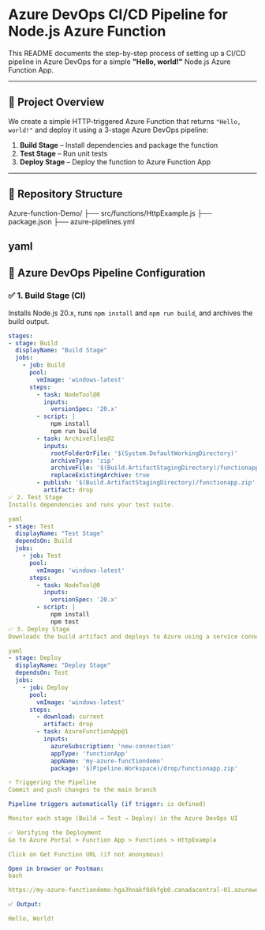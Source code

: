 # Azure DevOps CI/CD Pipeline for Node.js Azure Function

This README documents the step-by-step process of setting up a CI/CD pipeline in Azure DevOps for a simple **"Hello, world!"** Node.js Azure Function App.

---

## 🚀 Project Overview

We create a simple HTTP-triggered Azure Function that returns `"Hello, world!"` and deploy it using a 3-stage Azure DevOps pipeline:

1. **Build Stage** – Install dependencies and package the function
2. **Test Stage** – Run unit tests
3. **Deploy Stage** – Deploy the function to Azure Function App

---

## 📁 Repository Structure

Azure-function-Demo/
├── src/functions/HttpExample.js
├── package.json
├── azure-pipelines.yml

yaml
---

## 🔧 Azure DevOps Pipeline Configuration

### ✅ 1. Build Stage (CI)
Installs Node.js 20.x, runs `npm install` and `npm run build`, and archives the build output.

```yaml
stages:
- stage: Build
  displayName: "Build Stage"
  jobs:
    - job: Build
      pool:
        vmImage: 'windows-latest'
      steps:
        - task: NodeTool@0
          inputs:
            versionSpec: '20.x'
        - script: |
            npm install
            npm run build
        - task: ArchiveFiles@2
          inputs:
            rootFolderOrFile: '$(System.DefaultWorkingDirectory)'
            archiveType: 'zip'
            archiveFile: '$(Build.ArtifactStagingDirectory)/functionapp.zip'
            replaceExistingArchive: true
        - publish: '$(Build.ArtifactStagingDirectory)/functionapp.zip'
          artifact: drop
✅ 2. Test Stage
Installs dependencies and runs your test suite.

yaml
- stage: Test
  displayName: "Test Stage"
  dependsOn: Build
  jobs:
    - job: Test
      pool:
        vmImage: 'windows-latest'
      steps:
        - task: NodeTool@0
          inputs:
            versionSpec: '20.x'
        - script: |
            npm install
            npm test
✅ 3. Deploy Stage
Downloads the build artifact and deploys to Azure using a service connection.

yaml
- stage: Deploy
  displayName: "Deploy Stage"
  dependsOn: Test
  jobs:
    - job: Deploy
      pool:
        vmImage: 'windows-latest'
      steps:
        - download: current
          artifact: drop
        - task: AzureFunctionApp@1
          inputs:
            azureSubscription: 'new-connection' 
            appType: 'functionApp'
            appName: 'my-azure-functiondemo'   
            package: '$(Pipeline.Workspace)/drop/functionapp.zip'

⚡ Triggering the Pipeline
Commit and push changes to the main branch

Pipeline triggers automatically (if trigger: is defined)

Monitor each stage (Build → Test → Deploy) in the Azure DevOps UI

✅ Verifying the Deployment
Go to Azure Portal > Function App > Functions > HttpExample

Click on Get Function URL (if not anonymous)

Open in browser or Postman:
bash

https://my-azure-functiondemo-hga3hnakf8dkfgb0.canadacentral-01.azurewebsites.net/api/HttpExample

✅ Output:

Hello, World!

